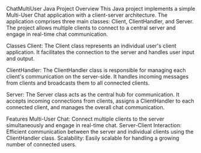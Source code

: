 ChatMultiUser Java Project
Overview
This Java project implements a simple Multi-User Chat application with a client-server architecture. The application comprises three main classes: Client, ClientHandler, and Server. The project allows multiple clients to connect to a central server and engage in real-time chat communication.

Classes
Client: The Client class represents an individual user's client application. It facilitates the connection to the server and handles user input and output.

ClientHandler: The ClientHandler class is responsible for managing each client's communication on the server-side. It handles incoming messages from clients and broadcasts them to all connected clients.

Server: The Server class acts as the central hub for communication. It accepts incoming connections from clients, assigns a ClientHandler to each connected client, and manages the overall chat communication.

Features
Multi-User Chat: Connect multiple clients to the server simultaneously and engage in real-time chat.
Server-Client Interaction: Efficient communication between the server and individual clients using the ClientHandler class.
Scalability: Easily scalable for handling a growing number of connected users.
